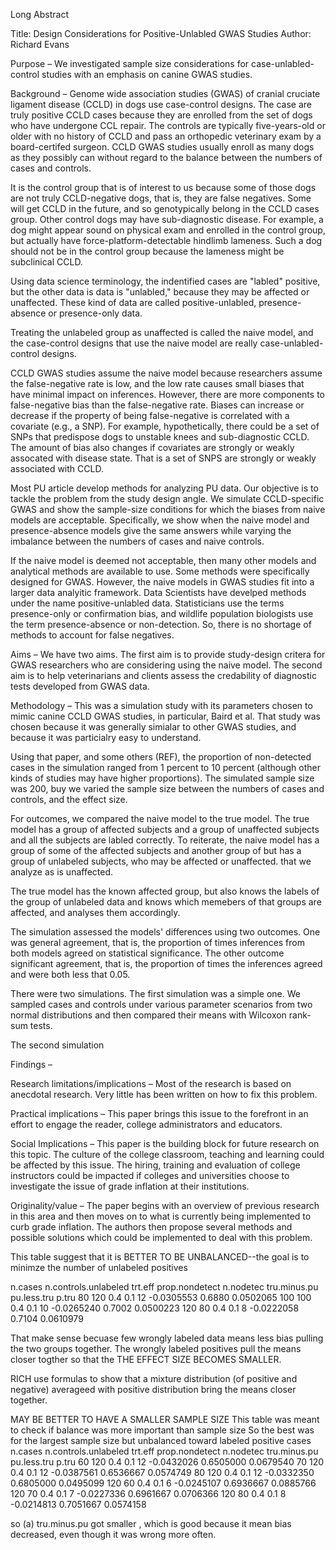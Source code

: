 
Long Abstract

Title: Design Considerations for Positive-Unlabled GWAS Studies
Author: Richard Evans



Purpose – We investigated sample size considerations for case-unlabled-control studies with an emphasis on canine GWAS studies.

Background – Genome wide association studies (GWAS) of cranial cruciate ligament disease (CCLD) in dogs use case-control designs. The case are truly positive CCLD cases because they are enrolled from the set of dogs who have undergone CCL repair. The controls are typically five-years-old or older with no history of CCLD and pass an orthopedic veterinary exam by a board-certifed surgeon. CCLD GWAS studies usually enroll as many dogs as they possibly can without regard to the balance between the numbers of cases and controls.

It is the control group that is of interest to us because some of those dogs are not truly CCLD-negative dogs, that is, they are false negatives. Some will get CCLD in the future, and so genotypically belong in the CCLD cases group. Other control dogs may have sub-diagnostic disease. For example, a dog might appear sound on physical exam and enrolled in the control group, but actually have force-platform-detectable hindlimb lameness. Such a dog should not be in the control group because the lameness might be subclinical CCLD. 

Using data science terminology, the indentified cases are "labled" positive, but the other data is data is "unlabled," because they may be affected or unaffected. These kind of data are called positive-unlabled, presence-absence or presence-only data.

Treating the unlabeled group as unaffected is called the naive model, and the case-control designs that use the naive model are really case-unlabled-control designs.

CCLD GWAS studies assume the naive model because researchers assume the false-negative rate is low, and the low rate causes small biases that have minimal impact on inferences. However, there are more components to false-negative bias than the false-negative rate. Biases can increase or decrease if the property of being false-negative is correlated with a covariate (e.g., a SNP). For example, hypothetically, there could be a set of SNPs that predispose dogs to unstable knees and sub-diagnostic CCLD. The amount of bias also changes if covariates are strongly or weakly assocated with disease state. That is a set of SNPS are strongly or weakly associated with CCLD. 

Most PU article develop methods for analyzing PU data. Our objective is to tackle the problem from the study design angle. We simulate CCLD-specific GWAS and show the sample-size conditions for which the biases from naive models are acceptable. Specifically, we show when the naive model and presence-absence models give the same answers while varying the imbalance between the numbers of cases and naive controls.   

If the naive model is deemed not acceptable, then many other models and analytical methods are available to use. Some methods were specifically designed for GWAS. However, the naive models in GWAS studies fit into a larger data analyitic framework. Data Scientists have develped methods under the name positive-unlabled data. Statisticians use the terms presence-only or confirmation bias, and wildlife population biologists use the term presence-absence or non-detection. So, there is no shortage of methods to account for false negatives.

Aims – We have two aims. The first aim is to provide study-design critera for GWAS researchers who are considering using the naive model. The second aim is to help veterinarians and clients assess the credability of diagnostic tests developed from GWAS data.

Methodology – This was a simulation study with its parameters chosen to mimic canine CCLD GWAS studies, in particular, Baird et al. That study was chosen because it was generally simialar to other GWAS studies, and because it was particialry easy to understand. 

Using that paper, and some others (REF), the proportion of non-detected cases in the simulation ranged from 1 percent to 10 percent (although other kinds of studies may have higher proportions). The simulated sample size was 200, buy we varied the sample size between the numbers of cases and controls, and the effect size.

For outcomes, we compared the naive model to the true model. The true model has a group of affected subjects and  a group of unaffected subjects and all the subjects are labled correctly. To reiterate, the naive model has a group of some of the affected subjects and another group of but has a group of unlabeled subjects, who may be affected or unaffected. that we analyze as is unaffected. 

The true model has the known affected group, but also knows the labels of the group of unlabeled data and knows which memebers of that groups are affected, and analyses them accordingly. 

The simulation assessed the models' differences using two outcomes. One was general agreement, that is, the proportion of times inferences from both models agreed on statistical significance. The other outcome significant agreement, that is, the proportion of times the inferences agreed and were both less that 0.05.



There were two simulations. The first simulation was a simple one. We sampled cases and controls under various parameter scenarios from two normal distributions and then compared their means with Wilcoxon rank-sum tests. 

The second simulation 

Findings – 

Research limitations/implications – Most of the research is based on anecdotal research. Very little has been written on how to fix this problem.

Practical implications – This paper brings this issue to the forefront in an effort to engage the reader, college administrators and educators.

Social Implications – This paper is the building block for future research on this topic. The culture of the college classroom, teaching and learning could be affected by this issue. The hiring, training and evaluation of college instructors could be impacted if colleges and universities choose to investigate the issue of grade inflation at their institutions.

Originality/value – The paper begins with an overview of previous research in this area and then moves on to what is currently being implemented to curb grade inflation. The authors then propose several methods and possible solutions which could be implemented to deal with this problem.


This table suggest that it is BETTER TO BE UNBALANCED--the goal is to minimze the number
of unlabeled positives

n.cases	n.controls.unlabeled	trt.eff	prop.nondetect	n.nodetec	tru.minus.pu	pu.less.tru	p.tru
80			120					0.4			0.1			12			-0.0305553		0.6880	0.0502065
100			100					0.4			0.1			10			-0.0265240		0.7002	0.0500223
120			80					0.4			0.1			8			-0.0222058		0.7104	0.0610979

That make sense becuase few wrongly labeled data means less bias pulling the two groups together. The wrongly labeled positives pull the means closer togther so that the THE EFFECT SIZE BECOMES SMALLER.

RICH use formulas to show that a mixture distribution (of positive and negative) averageed with positive distribution bring the means closer together.

MAY BE BETTER TO HAVE A SMALLER SAMPLE SIZE
This table was meant to check if balance was more important than sample size
So the best was for the largest sample size but unbalanced toward labeled positive cases
n.cases	n.controls.unlabeled	trt.eff	prop.nondetect	n.nodetec	tru.minus.pu	pu.less.tru	p.tru
60			120					0.4			0.1				12		-0.0432026	0.6505000	0.0679540
70			120					0.4			0.1				12		-0.0387561	0.6536667	0.0574749
80			120					0.4			0.1				12		-0.0332350	0.6805000	0.0495099
120			60					0.4			0.1				6		-0.0245107	0.6936667	0.0885766
120			70					0.4			0.1				7		-0.0227336	0.6961667	0.0706366
120			80					0.4			0.1				8		-0.0214813	0.7051667	0.0574158

so (a) tru.minus.pu got smaller , which is good because it mean bias decreased, even though it was wrong more often.
